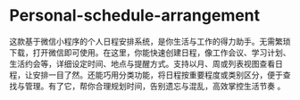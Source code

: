 # Personal-schedule-arrangement
这款基于微信小程序的个人日程安排系统，是你生活与工作的得力助手。无需繁琐下载，打开微信即可使用。在这里，你能快速创建日程，像工作会议、学习计划、生活约会等，详细设定时间、地点与提醒方式。支持以月、周或列表视图查看日程，让安排一目了然。还能巧用分类功能，将日程按重要程度或类别区分，便于查找与管理。有了它，帮你合理规划时间，告别遗忘与混乱，高效掌控生活节奏 。 
